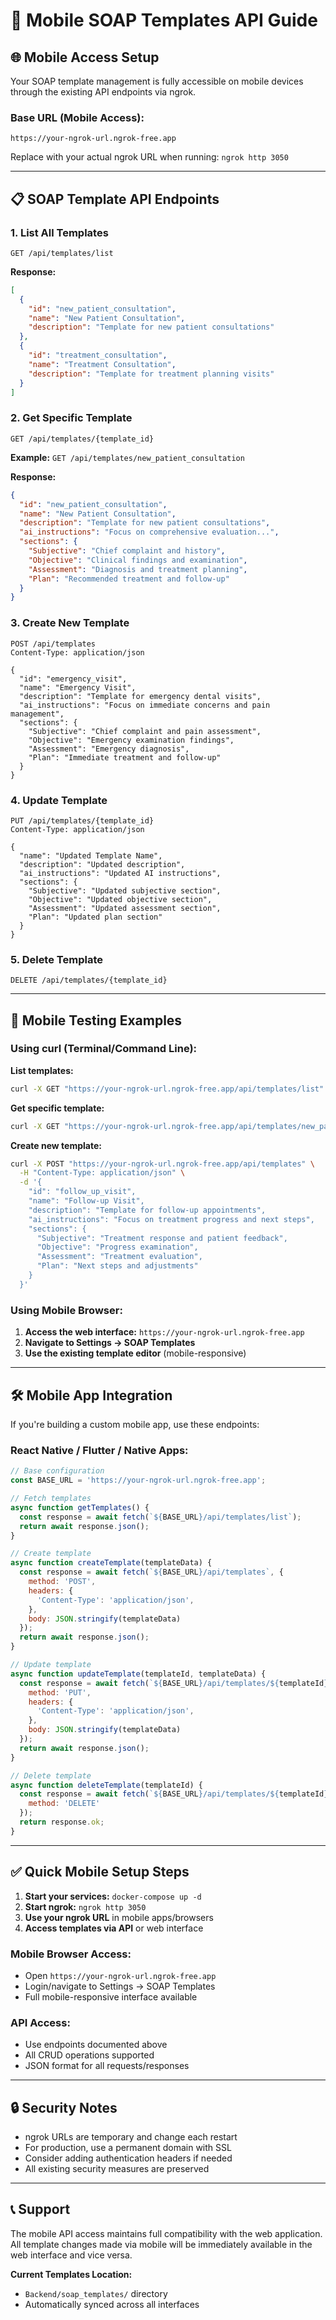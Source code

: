 # 📱 Mobile SOAP Templates API Guide

## 🌐 **Mobile Access Setup**

Your SOAP template management is fully accessible on mobile devices through the existing API endpoints via ngrok.

### **Base URL (Mobile Access):**
```
https://your-ngrok-url.ngrok-free.app
```
Replace with your actual ngrok URL when running: `ngrok http 3050`

---

## 📋 **SOAP Template API Endpoints**

### **1. List All Templates**
```http
GET /api/templates/list
```
**Response:**
```json
[
  {
    "id": "new_patient_consultation",
    "name": "New Patient Consultation",
    "description": "Template for new patient consultations"
  },
  {
    "id": "treatment_consultation", 
    "name": "Treatment Consultation",
    "description": "Template for treatment planning visits"
  }
]
```

### **2. Get Specific Template**
```http
GET /api/templates/{template_id}
```
**Example:** `GET /api/templates/new_patient_consultation`

**Response:**
```json
{
  "id": "new_patient_consultation",
  "name": "New Patient Consultation", 
  "description": "Template for new patient consultations",
  "ai_instructions": "Focus on comprehensive evaluation...",
  "sections": {
    "Subjective": "Chief complaint and history",
    "Objective": "Clinical findings and examination",
    "Assessment": "Diagnosis and treatment planning",
    "Plan": "Recommended treatment and follow-up"
  }
}
```

### **3. Create New Template**
```http
POST /api/templates
Content-Type: application/json

{
  "id": "emergency_visit",
  "name": "Emergency Visit",
  "description": "Template for emergency dental visits",
  "ai_instructions": "Focus on immediate concerns and pain management",
  "sections": {
    "Subjective": "Chief complaint and pain assessment",
    "Objective": "Emergency examination findings", 
    "Assessment": "Emergency diagnosis",
    "Plan": "Immediate treatment and follow-up"
  }
}
```

### **4. Update Template**
```http
PUT /api/templates/{template_id}
Content-Type: application/json

{
  "name": "Updated Template Name",
  "description": "Updated description",
  "ai_instructions": "Updated AI instructions",
  "sections": {
    "Subjective": "Updated subjective section",
    "Objective": "Updated objective section",
    "Assessment": "Updated assessment section", 
    "Plan": "Updated plan section"
  }
}
```

### **5. Delete Template**
```http
DELETE /api/templates/{template_id}
```

---

## 📱 **Mobile Testing Examples**

### **Using curl (Terminal/Command Line):**

**List templates:**
```bash
curl -X GET "https://your-ngrok-url.ngrok-free.app/api/templates/list"
```

**Get specific template:**
```bash
curl -X GET "https://your-ngrok-url.ngrok-free.app/api/templates/new_patient_consultation"
```

**Create new template:**
```bash
curl -X POST "https://your-ngrok-url.ngrok-free.app/api/templates" \
  -H "Content-Type: application/json" \
  -d '{
    "id": "follow_up_visit",
    "name": "Follow-up Visit",
    "description": "Template for follow-up appointments",
    "ai_instructions": "Focus on treatment progress and next steps",
    "sections": {
      "Subjective": "Treatment response and patient feedback",
      "Objective": "Progress examination",
      "Assessment": "Treatment evaluation",
      "Plan": "Next steps and adjustments"
    }
  }'
```

### **Using Mobile Browser:**

1. **Access the web interface:** `https://your-ngrok-url.ngrok-free.app`
2. **Navigate to Settings → SOAP Templates**
3. **Use the existing template editor** (mobile-responsive)

---

## 🛠 **Mobile App Integration**

If you're building a custom mobile app, use these endpoints:

### **React Native / Flutter / Native Apps:**

```javascript
// Base configuration
const BASE_URL = 'https://your-ngrok-url.ngrok-free.app';

// Fetch templates
async function getTemplates() {
  const response = await fetch(`${BASE_URL}/api/templates/list`);
  return await response.json();
}

// Create template
async function createTemplate(templateData) {
  const response = await fetch(`${BASE_URL}/api/templates`, {
    method: 'POST',
    headers: {
      'Content-Type': 'application/json',
    },
    body: JSON.stringify(templateData)
  });
  return await response.json();
}

// Update template
async function updateTemplate(templateId, templateData) {
  const response = await fetch(`${BASE_URL}/api/templates/${templateId}`, {
    method: 'PUT',
    headers: {
      'Content-Type': 'application/json',
    },
    body: JSON.stringify(templateData)
  });
  return await response.json();
}

// Delete template
async function deleteTemplate(templateId) {
  const response = await fetch(`${BASE_URL}/api/templates/${templateId}`, {
    method: 'DELETE'
  });
  return response.ok;
}
```

---

## ✅ **Quick Mobile Setup Steps**

1. **Start your services:** `docker-compose up -d`
2. **Start ngrok:** `ngrok http 3050`  
3. **Use your ngrok URL** in mobile apps/browsers
4. **Access templates via API** or web interface

### **Mobile Browser Access:**
- Open `https://your-ngrok-url.ngrok-free.app` 
- Login/navigate to Settings → SOAP Templates
- Full mobile-responsive interface available

### **API Access:**
- Use endpoints documented above
- All CRUD operations supported
- JSON format for all requests/responses

---

## 🔒 **Security Notes**

- ngrok URLs are temporary and change each restart
- For production, use a permanent domain with SSL
- Consider adding authentication headers if needed
- All existing security measures are preserved

---

## 📞 **Support**

The mobile API access maintains full compatibility with the web application. All template changes made via mobile will be immediately available in the web interface and vice versa.

**Current Templates Location:**
- `Backend/soap_templates/` directory
- Automatically synced across all interfaces